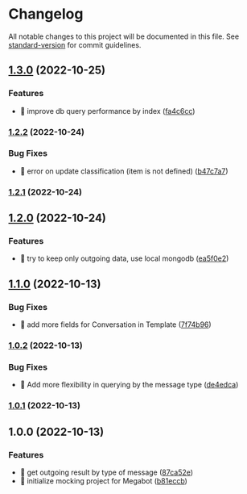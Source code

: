 # Changelog

All notable changes to this project will be documented in this file. See [standard-version](https://github.com/conventional-changelog/standard-version) for commit guidelines.

## [1.3.0](https://github.com/aobphilos/megabot-mock/compare/v1.2.2...v1.3.0) (2022-10-25)


### Features

* 🎸 improve db query performance by index ([fa4c6cc](https://github.com/aobphilos/megabot-mock/commit/fa4c6cc25d77c0f8e906827c5a6f3eaaedd8b6e9))

### [1.2.2](https://github.com/aobphilos/megabot-mock/compare/v1.2.1...v1.2.2) (2022-10-24)


### Bug Fixes

* 🐛 error on update classification (item is not defined) ([b47c7a7](https://github.com/aobphilos/megabot-mock/commit/b47c7a7a5aaa4e624fb04f871edbe795cc46e44d))

### [1.2.1](https://github.com/aobphilos/megabot-mock/compare/v1.2.0...v1.2.1) (2022-10-24)

## [1.2.0](https://github.com/aobphilos/megabot-mock/compare/v1.1.0...v1.2.0) (2022-10-24)


### Features

* 🎸 try to keep only outgoing data, use local mongodb ([ea5f0e2](https://github.com/aobphilos/megabot-mock/commit/ea5f0e2c0e748137ad312867e15698934e6b0910))

## [1.1.0](https://github.com/aobphilos/megabot-mock/compare/v1.0.2...v1.1.0) (2022-10-13)


### Bug Fixes

* 🐛 add more fields for Conversation in Template ([7f74b96](https://github.com/aobphilos/megabot-mock/commit/7f74b96d71bdaffcac7a850f3c313f1f2ad10b22))

### [1.0.2](https://github.com/aobphilos/megabot-mock/compare/v1.0.1...v1.0.2) (2022-10-13)


### Bug Fixes

* 🐛 Add more flexibility in querying by the message type ([de4edca](https://github.com/aobphilos/megabot-mock/commit/de4edca01e0744fc8cfe90e2f7b5e659599b7d08))

### [1.0.1](https://github.com/aobphilos/megabot-mock/compare/v1.0.0...v1.0.1) (2022-10-13)

## 1.0.0 (2022-10-13)


### Features

* 🎸 get outgoing result by type of message ([87ca52e](https://github.com/aobphilos/megabot-mock/commit/87ca52e884fad586dc7af35a494d65436a58a9a0))
* 🎸 initialize mocking project for Megabot ([b81eccb](https://github.com/aobphilos/megabot-mock/commit/b81eccb3ef142b877c7b1ce12cf95aea921ef03c))
